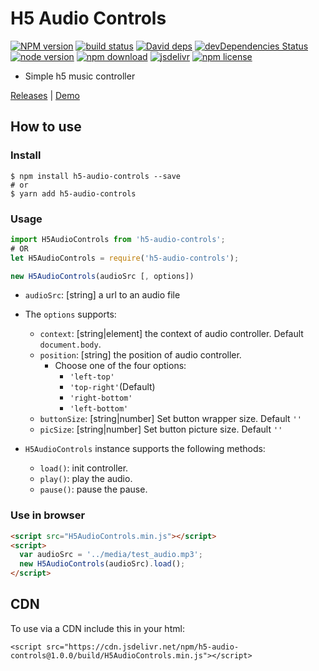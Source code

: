 # H5 Audio Controls

[![NPM version][npm-image]][npm-url]
[![build status][travis-image]][travis-url]
[![David deps][david-image]][david-url]
[![devDependencies Status][david-dev-image]][david-dev-url]
[![node version][node-image]][node-url]
[![npm download][download-image]][download-url]
[![jsdelivr][jsdelivr-image]][jsdelivr-url]
[![npm license][license-image]][download-url]

[npm-image]: https://img.shields.io/npm/v/h5-audio-controls.svg?style=flat-square
[npm-url]: https://npmjs.org/package/h5-audio-controls
[travis-image]: https://img.shields.io/travis/cycdpo/h5-audio-controls.svg?style=flat-square
[travis-url]: https://travis-ci.org/cycdpo/h5-audio-controls
[david-image]: https://img.shields.io/david/cycdpo/h5-audio-controls.svg?style=flat-square
[david-url]: https://david-dm.org/cycdpo/h5-audio-controls
[david-dev-image]: https://david-dm.org/cycdpo/h5-audio-controls/dev-status.svg?style=flat-square
[david-dev-url]: https://david-dm.org/cycdpo/h5-audio-controls?type=dev
[node-image]: https://img.shields.io/badge/node.js-%3E=_6.0-green.svg?style=flat-square
[node-url]: http://nodejs.org/download/
[download-image]: https://img.shields.io/npm/dm/h5-audio-controls.svg?style=flat-square
[download-url]: https://npmjs.org/package/h5-audio-controls
[jsdelivr-image]: https://data.jsdelivr.com/v1/package/npm/h5-audio-controls/badge
[jsdelivr-url]: https://www.jsdelivr.com/package/npm/h5-audio-controls
[license-image]: https://img.shields.io/npm/l/h5-audio-controls.svg?style=flat-square


* Simple h5 music controller

[Releases](https://github.com/cycdpo/h5-audio-controls/releases) | [Demo](https://cycdpo.github.io/h5-audio-controls/)

## How to use
### Install
  ```shell
  $ npm install h5-audio-controls --save
  # or
  $ yarn add h5-audio-controls
  ```

### Usage
  ```javascript
  import H5AudioControls from 'h5-audio-controls';
  # OR
  let H5AudioControls = require('h5-audio-controls');
  ```

  ```javascript
  new H5AudioControls(audioSrc [, options])
  ```

* `audioSrc`: [string] a url to an audio file
* The `options` supports:
  * `context`: [string|element] the context of audio controller. Default `document.body`.
  * `position`: [string] the position of audio controller.
    * Choose one of the four options:
      * `'left-top'`
      * `'top-right'`(Default)
      * `'right-bottom'`
      * `'left-bottom'`
  * `buttonSize`: [string|number] Set button wrapper size. Default `''`
  * `picSize`: [string|number] Set button picture size. Default `''`

* `H5AudioControls` instance supports the following methods:
  * `load()`: init controller.
  * `play()`: play the audio.
  * `pause()`: pause the pause.

### Use in browser
```html
<script src="H5AudioControls.min.js"></script>
<script>
  var audioSrc = '../media/test_audio.mp3';
  new H5AudioControls(audioSrc).load();
</script>
```

## CDN
To use via a CDN include this in your html:
```text
<script src="https://cdn.jsdelivr.net/npm/h5-audio-controls@1.0.0/build/H5AudioControls.min.js"></script>
```

